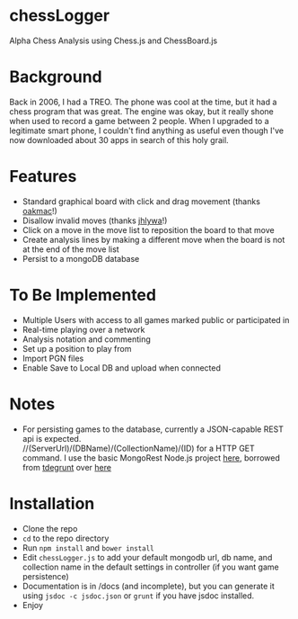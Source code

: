 chessLogger
===========

Alpha Chess Analysis using Chess.js and ChessBoard.js

# Background

Back in 2006, I had a TREO.  The phone was cool at the time, but it had a chess program that was great.  The engine 
was okay, but it really shone when used to record a game between 2 people.  When I upgraded to 
a legitimate smart phone, I couldn't find anything as useful even though I've now downloaded 
about 30 apps in search of this holy grail.


# Features

* Standard graphical board with click and drag movement (thanks [oakmac](https://github.com/oakmac/chessboardjs)!)
* Disallow invalid moves (thanks [jhlywa](https://github.com/jhlywa/chess.js)!)
* Click on a move in the move list to reposition the board to that move
* Create analysis lines by making a different move when the board is not at the end of the move list
* Persist to a mongoDB database


# To Be Implemented

* Multiple Users with access to all games marked public or participated in
* Real-time playing over a network
* Analysis notation and commenting
* Set up a position to play from
* Import PGN files
* Enable Save to Local DB and upload when connected


# Notes

* For persisting games to the database, currently a JSON-capable REST api is expected.  
//(ServerUrl)/(DBName)/(CollectionName)/(ID) for a HTTP GET command.  I use the basic MongoRest 
Node.js project [here](https://github.com/beartums/mongoRest), borrowed from [tdegrunt](https://github.com/tdegrunt)
over [here](https://github.com/tdegrunt/mongodb-rest)

# Installation

* Clone the repo
* ```cd``` to the repo directory
* Run ```npm install``` and ```bower install```
* Edit ```chessLogger.js``` to add your default mongodb url, db name, and collection name
in the default settings in controller (if you want game persistence)
* Documentation is in /docs (and incomplete), but you can generate it using ```jsdoc -c jsdoc.json``` or ```grunt``` if you have jsdoc installed.
* Enjoy